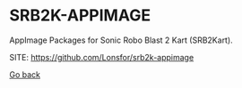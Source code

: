 # SRB2K-APPIMAGE
 
 AppImage Packages for Sonic Robo Blast 2 Kart (SRB2Kart).
 
 SITE: https://github.com/Lonsfor/srb2k-appimage

 [Go back](https://portable-linux-apps.github.io/apps.html)

